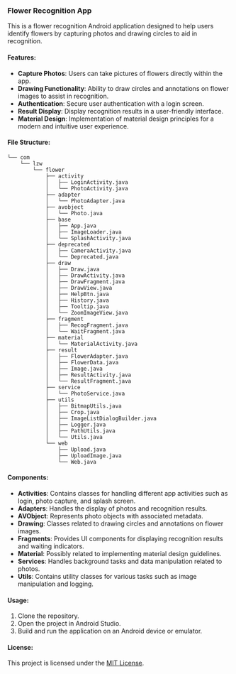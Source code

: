 ### Flower Recognition App

This is a flower recognition Android application designed to help users identify flowers by capturing photos and drawing circles to aid in recognition. 

#### Features:
- **Capture Photos**: Users can take pictures of flowers directly within the app.
- **Drawing Functionality**: Ability to draw circles and annotations on flower images to assist in recognition.
- **Authentication**: Secure user authentication with a login screen.
- **Result Display**: Display recognition results in a user-friendly interface.
- **Material Design**: Implementation of material design principles for a modern and intuitive user experience.

#### File Structure:
```
└── com
    └── lzw
        └── flower
            ├── activity
            │   ├── LoginActivity.java
            │   └── PhotoActivity.java
            ├── adapter
            │   └── PhotoAdapter.java
            ├── avobject
            │   └── Photo.java
            ├── base
            │   ├── App.java
            │   ├── ImageLoader.java
            │   └── SplashActivity.java
            ├── deprecated
            │   ├── CameraActivity.java
            │   └── Deprecated.java
            ├── draw
            │   ├── Draw.java
            │   ├── DrawActivity.java
            │   ├── DrawFragment.java
            │   ├── DrawView.java
            │   ├── HelpBtn.java
            │   ├── History.java
            │   ├── Tooltip.java
            │   └── ZoomImageView.java
            ├── fragment
            │   ├── RecogFragment.java
            │   └── WaitFragment.java
            ├── material
            │   └── MaterialActivity.java
            ├── result
            │   ├── FlowerAdapter.java
            │   ├── FlowerData.java
            │   ├── Image.java
            │   ├── ResultActivity.java
            │   └── ResultFragment.java
            ├── service
            │   └── PhotoService.java
            ├── utils
            │   ├── BitmapUtils.java
            │   ├── Crop.java
            │   ├── ImageListDialogBuilder.java
            │   ├── Logger.java
            │   ├── PathUtils.java
            │   └── Utils.java
            └── web
                ├── Upload.java
                ├── UploadImage.java
                └── Web.java
```

#### Components:
- **Activities**: Contains classes for handling different app activities such as login, photo capture, and splash screen.
- **Adapters**: Handles the display of photos and recognition results.
- **AVObject**: Represents photo objects with associated metadata.
- **Drawing**: Classes related to drawing circles and annotations on flower images.
- **Fragments**: Provides UI components for displaying recognition results and waiting indicators.
- **Material**: Possibly related to implementing material design guidelines.
- **Services**: Handles background tasks and data manipulation related to photos.
- **Utils**: Contains utility classes for various tasks such as image manipulation and logging.

#### Usage:
1. Clone the repository.
2. Open the project in Android Studio.
3. Build and run the application on an Android device or emulator.

#### License:
This project is licensed under the [MIT License](LICENSE).